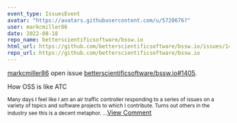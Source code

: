 ```yaml
---
event_type: IssuesEvent
avatar: "https://avatars.githubusercontent.com/u/5720676?"
user: markcmiller86
date: 2022-08-18
repo_name: betterscientificsoftware/bssw.io
html_url: https://github.com/betterscientificsoftware/bssw.io/issues/1405
repo_url: https://github.com/betterscientificsoftware/bssw.io
---
```


<a href='https://github.com/markcmiller86' target='_blank'>markcmiller86</a> open issue <a href='https://github.com/betterscientificsoftware/bssw.io/issues/1405' target='_blank'>betterscientificsoftware/bssw.io#1405</a>.

<p>How OSS is like ATC</p><small>Many days I feel like I am an air traffic controller responding to a series of issues on a variety of topics and software projects to which I contribute. Turns out others in the industry see this is a decent metaphor....</small><a href='https://github.com/betterscientificsoftware/bssw.io/issues/1405' target='_blank'>View Comment</a>
